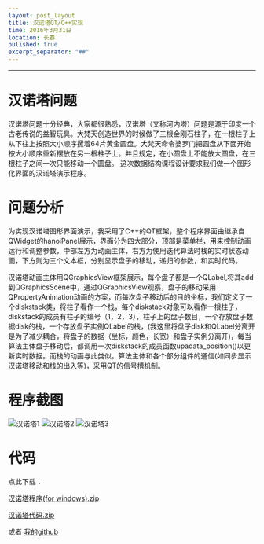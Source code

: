 ```yaml
---
layout: post_layout
title: ﻿汉诺塔QT/C++实现
time: 2016年3月31日
location: 长春
pulished: true
excerpt_separator: "##"
---
```


---

# 汉诺塔问题

汉诺塔问题十分经典，大家都很熟悉，汉诺塔（又称河内塔）问题是源于印度一个古老传说的益智玩具。大梵天创造世界的时候做了三根金刚石柱子，在一根柱子上从下往上按照大小顺序摞着64片黄金圆盘。大梵天命令婆罗门把圆盘从下面开始按大小顺序重新摆放在另一根柱子上。并且规定，在小圆盘上不能放大圆盘，在三根柱子之间一次只能移动一个圆盘。
这次数据结构课程设计要求我们做一个图形化界面的汉诺塔演示程序。

# 问题分析

为实现汉诺塔图形界面演示，我采用了C++的QT框架，整个程序界面由继承自QWidget的hanoiPanel展示，界面分为四大部分，顶部是菜单栏，用来控制动画运行和调整参数，中部左方为动画主体，右方为使用迭代算法时栈的实时状态动画，下方则为三个文本框，分别显示盘子的移动，递归的参数，和实时代码。

汉诺塔动画主体用QGraphicsView框架展示，每个盘子都是一个QLabel,将其add到QGraphicsScene中，通过QGraphicsView观察，盘子的移动采用QPropertyAnimation动画的方案，而每次盘子移动后的目的坐标，我们定义了一个diskstack类，将柱子看作一个栈，每个diskstack对象可以看作一根柱子，diskstack的成员有柱子的编号（1，2，3），柱子上的盘子数目，一个存放盘子数据disk的栈，一个存放盘子实例QLabel的栈，(我这里将盘子disk和QLabel分离开是为了减少耦合，将盘子的数据（坐标，颜色，长宽）和盘子实例分离开)，每当算法主体盘子移动后，都调用一次diskstack的成员函数upadata_position()以更新实时数据。而栈的动画与此类似。算法主体和各个部分组件的通信(如同步显示汉诺塔移动和栈的出入等)，采用QT的信号槽机制。

# 程序截图
![汉诺塔1](http://7xlv11.com1.z0.glb.clouddn.com/%E6%B1%89%E8%AF%BA%E5%A1%941.JPG)
![汉诺塔2](http://7xlv11.com1.z0.glb.clouddn.com/%E6%B1%89%E8%AF%BA%E5%A1%942.JPG)
![汉诺塔3](http://7xlv11.com1.z0.glb.clouddn.com/%E6%B1%89%E8%AF%BA%E5%A1%943.JPG)



# 代码

点此下载：

[汉诺塔程序(for windows).zip](http://www.husama.com/%E6%B1%89%E8%AF%BA%E5%A1%94%E7%A8%8B%E5%BA%8F.zip)

[汉诺塔代码.zip](http://www.husama.com/汉诺塔代码.zip)

或者
[我的github](https://github.com/husama/HanoiTower)

